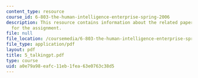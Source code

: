 ```yaml
---
content_type: resource
course_id: 6-803-the-human-intelligence-enterprise-spring-2006
description: This resource contains information about the related paper and the guidelines
  for the assignment.
file: null
file_location: /coursemedia/6-803-the-human-intelligence-enterprise-spring-2006/a0e79a98eafc11eb1fea63e0763c38d5_5_talkingpt.pdf
file_type: application/pdf
layout: pdf
title: 5_talkingpt.pdf
type: course
uid: a0e79a98-eafc-11eb-1fea-63e0763c38d5
---
```

